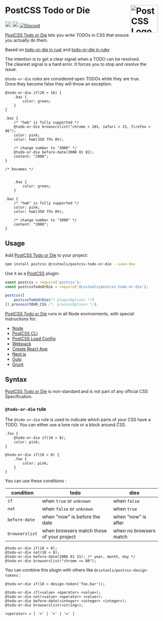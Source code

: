 # PostCSS Todo or Die [<img src="https://postcss.github.io/postcss/logo.svg" alt="PostCSS Logo" width="90" height="90" align="right">][PostCSS]

[<img alt="npm version" src="https://img.shields.io/npm/v/@csstools/postcss-todo-or-die.svg" height="20">][npm-url] [<img alt="Build Status" src="https://github.com/csstools/postcss-plugins/workflows/test/badge.svg" height="20">][cli-url] [<img alt="Discord" src="https://shields.io/badge/Discord-5865F2?logo=discord&logoColor=white">][discord]

[PostCSS Todo or Die] lets you write TODOs in CSS that ensure you actually do them.

Based on [todo-or-die in rust](https://github.com/davidpdrsn/todo-or-die) and [todo-or-die in ruby](https://github.com/searls/todo_or_die)

The intention is to get a clear signal when a TODO can be resolved.<br>
The clearest signal is a hard error. It forces you to stop and resolve the issue.

`@todo-or-die` rules are considered open TODOs while they are true.<br>
Once they become false they will throw an exception.

```pcss
@todo-or-die if(20 > 16) {
	.baz {
		color: green;
	}
}

.baz {
	/* "hwb" is fully supported */
	@todo-or-die browserslist("chrome < 101, safari < 15, firefox < 96");
	color: pink;
	color: hwb(350 75% 0%);

	/* change number to "3000" */
	@todo-or-die before-date(3000 01 01);
	content: "2000";
}

/* becomes */


	.baz {
		color: green;
	}

.baz {
	/* "hwb" is fully supported */
	color: pink;
	color: hwb(350 75% 0%);

	/* change number to "3000" */
	content: "2000";
}
```

## Usage

Add [PostCSS Todo or Die] to your project:

```bash
npm install postcss @csstools/postcss-todo-or-die --save-dev
```

Use it as a [PostCSS] plugin:

```js
const postcss = require('postcss');
const postcssTodoOrDie = require('@csstools/postcss-todo-or-die');

postcss([
	postcssTodoOrDie(/* pluginOptions */)
]).process(YOUR_CSS /*, processOptions */);
```

[PostCSS Todo or Die] runs in all Node environments, with special
instructions for:

- [Node](INSTALL.md#node)
- [PostCSS CLI](INSTALL.md#postcss-cli)
- [PostCSS Load Config](INSTALL.md#postcss-load-config)
- [Webpack](INSTALL.md#webpack)
- [Create React App](INSTALL.md#create-react-app)
- [Next.js](INSTALL.md#nextjs)
- [Gulp](INSTALL.md#gulp)
- [Grunt](INSTALL.md#grunt)

## Syntax

[PostCSS Todo or Die] is non-standard and is not part of any official CSS Specification.

### `@todo-or-die` rule

The `@todo-or-die` rule is used to indicate which parts of your CSS have a TODO.
You can either use a lone rule or a block around CSS.

```pcss
.foo {
	@todo-or-die if(10 > 8);
	color: pink;
}

@todo-or-die if(10 > 8) {
	.foo {
		color: pink;
	}
}
```

You can use these conditions :

| condition | todo | dies |
| --- | --- | --- |
| `if` | when `true` or `unknown` | when `false` |
| `not` | when `false` or `unknown` | when `true` |
| `before-date` | when "now" is before the date | when "now" is after |
| `browserslist` | when browsers match those of your project | when no browsers match |

```pcss
@todo-or-die if(10 > 8);
@todo-or-die not(10 < 8);
@todo-or-die before-date(2006 01 31); /* year, month, day */
@todo-or-die browserslist("chrome <= 80");
```

You can combine this plugin with others like `@csstools/postcss-design-tokens` :

```pcss
@todo-or-die if(10 > design-token('foo.bar'));
```

```
@todo-or-die if(<value> <operator> <value>);
@todo-or-die not(<value> <operator> <value>);
@todo-or-die before-date(<integer> <integer> <integer>);
@todo-or-die browserslist(<string>);

<operator> = [ '<' | '>' | '=' ]
```

[cli-url]: https://github.com/csstools/postcss-plugins/actions/workflows/test.yml?query=workflow/test

[discord]: https://discord.gg/bUadyRwkJS
[npm-url]: https://www.npmjs.com/package/@csstools/postcss-todo-or-die

[PostCSS]: https://github.com/postcss/postcss
[PostCSS Todo or Die]: https://github.com/csstools/postcss-plugins/tree/main/plugins/postcss-todo-or-die
